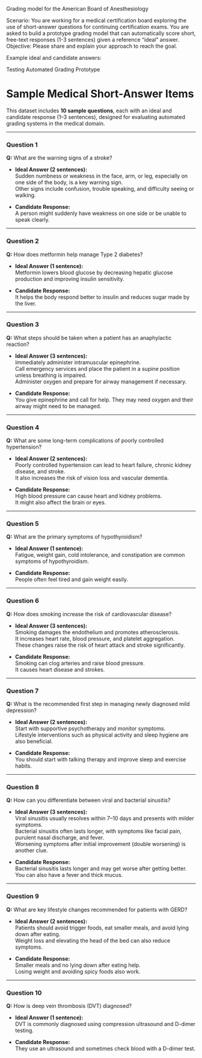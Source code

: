 Grading model for the American Board of Anesthesiology

Scenario: You are working for a medical certification board exploring the use of short-answer questions for continuing certification exams. You are asked to build a prototype grading model that can automatically score short, free-text responses (1-3 sentences) given a reference “ideal” answer.
Objective: Please share and explain your approach to reach the goal.

Example ideal and candidate answers:

Testing Automated Grading Prototype  

# Sample Medical Short-Answer Items

This dataset includes **10 sample questions**, each with an ideal and candidate response (1–3 sentences), designed for evaluating automated grading systems in the medical domain.

---

### Question 1
**Q:** What are the warning signs of a stroke?

- **Ideal Answer (2 sentences):**  
  Sudden numbness or weakness in the face, arm, or leg, especially on one side of the body, is a key warning sign.  
  Other signs include confusion, trouble speaking, and difficulty seeing or walking.

- **Candidate Response:**  
  A person might suddenly have weakness on one side or be unable to speak clearly.

---

### Question 2
**Q:** How does metformin help manage Type 2 diabetes?

- **Ideal Answer (1 sentence):**  
  Metformin lowers blood glucose by decreasing hepatic glucose production and improving insulin sensitivity.

- **Candidate Response:**  
  It helps the body respond better to insulin and reduces sugar made by the liver.

---

### Question 3
**Q:** What steps should be taken when a patient has an anaphylactic reaction?

- **Ideal Answer (3 sentences):**  
  Immediately administer intramuscular epinephrine.  
  Call emergency services and place the patient in a supine position unless breathing is impaired.  
  Administer oxygen and prepare for airway management if necessary.

- **Candidate Response:**  
  You give epinephrine and call for help. They may need oxygen and their airway might need to be managed.

---

### Question 4
**Q:** What are some long-term complications of poorly controlled hypertension?

- **Ideal Answer (2 sentences):**  
  Poorly controlled hypertension can lead to heart failure, chronic kidney disease, and stroke.  
  It also increases the risk of vision loss and vascular dementia.

- **Candidate Response:**  
  High blood pressure can cause heart and kidney problems.  
  It might also affect the brain or eyes.

---

### Question 5
**Q:** What are the primary symptoms of hypothyroidism?

- **Ideal Answer (1 sentence):**  
  Fatigue, weight gain, cold intolerance, and constipation are common symptoms of hypothyroidism.

- **Candidate Response:**  
  People often feel tired and gain weight easily.

---

### Question 6
**Q:** How does smoking increase the risk of cardiovascular disease?

- **Ideal Answer (3 sentences):**  
  Smoking damages the endothelium and promotes atherosclerosis.  
  It increases heart rate, blood pressure, and platelet aggregation.  
  These changes raise the risk of heart attack and stroke significantly.

- **Candidate Response:**  
  Smoking can clog arteries and raise blood pressure.  
  It causes heart disease and strokes.

---

### Question 7
**Q:** What is the recommended first step in managing newly diagnosed mild depression?

- **Ideal Answer (2 sentences):**  
  Start with supportive psychotherapy and monitor symptoms.  
  Lifestyle interventions such as physical activity and sleep hygiene are also beneficial.

- **Candidate Response:**  
  You should start with talking therapy and improve sleep and exercise habits.

---

### Question 8
**Q:** How can you differentiate between viral and bacterial sinusitis?

- **Ideal Answer (3 sentences):**  
  Viral sinusitis usually resolves within 7–10 days and presents with milder symptoms.  
  Bacterial sinusitis often lasts longer, with symptoms like facial pain, purulent nasal discharge, and fever.  
  Worsening symptoms after initial improvement (double worsening) is another clue.

- **Candidate Response:**  
  Bacterial sinusitis lasts longer and may get worse after getting better.  
  You can also have a fever and thick mucus.

---

### Question 9
**Q:** What are key lifestyle changes recommended for patients with GERD?

- **Ideal Answer (2 sentences):**  
  Patients should avoid trigger foods, eat smaller meals, and avoid lying down after eating.  
  Weight loss and elevating the head of the bed can also reduce symptoms.

- **Candidate Response:**  
  Smaller meals and no lying down after eating help.  
  Losing weight and avoiding spicy foods also work.

---

### Question 10
**Q:** How is deep vein thrombosis (DVT) diagnosed?

- **Ideal Answer (1 sentence):**  
  DVT is commonly diagnosed using compression ultrasound and D-dimer testing.

- **Candidate Response:**  
  They use an ultrasound and sometimes check blood with a D-dimer test.
